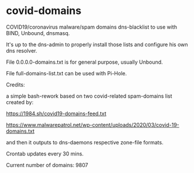 # covid-domains

COVID19/coronavirus malware/spam domains dns-blacklist to use with BIND, Unbound, dnsmasq.

It's up to the dns-admin to properly install those lists and configure his own dns resolver.

File 0.0.0.0-domains.txt is for general purpose, usually Unbound.

File full-domains-list.txt can be used with Pi-Hole.



Credits:

a simple bash-rework based on two covid-related spam-domains list created by:

https://1984.sh/covid19-domains-feed.txt

https://www.malwarepatrol.net/wp-content/uploads/2020/03/covid-19-domains.txt

and then it outputs to dns-daemons respective zone-file formats.

Crontab updates every 30 mins.

Current number of domains: 9807
